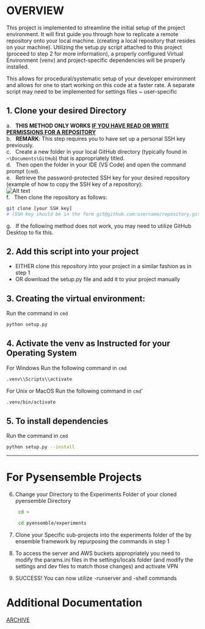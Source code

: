 # OVERVIEW
This project is implemented to streamline the initial setup of the project environment. It will first guide you through how to replicate a remote repository onto your local machine. (creating a local repository that resides on your machine). Utilizing the setup.py script attached to this project (proceed to step 2 for more information), a properly configured Virtual Environment (venv) and  project-specific dependencies will be properly installed.

This allows for procedural/systematic setup of your developer environment and allows for one to start working on this code at a faster rate.
A separate script may need to be implemented for settings files ~ user-specific

## 1. **Clone your desired Directory**
   a. &nbsp; **THIS METHOD ONLY WORKS <ins>IF YOU HAVE READ OR WRITE PERMISSIONS FOR A REPOSITORY</ins>**  
   b. &nbsp; **REMARK**: This step requires you to have set up a personal SSH key previously.  
   c. &nbsp; Create a new folder in your local GitHub directory (typically found in `~\Documents\GitHub`) that is appropriately titled.  
   d. &nbsp; Then open the folder in your IDE (VS Code) and open the command prompt (`cmd`).  
   e. &nbsp; Retrieve the password-protected SSH key for your desired repository (example of how to copy the SSH key of a repository):  
      ![Alt text](https://github.com/maxxhvo/setup_script/blob/main/Example_SSH.png?raw=true)  
   f. &nbsp; Then clone the repository as follows:  

   ```bash
   git clone [your SSH key]
   # (SSH key should be in the form git@github.com:username/repository.git)
   ```
  
   g. &nbsp; If the following method does not work, you may need to utilize GitHub Desktop to fix this.

## 2. **Add this script into your project**
*  EITHER clone this repository into your project in a similar fashion as in step 1
*  OR download the setup.py file and add it to your project manually

## 3. **Creating the virtual environment:**
Run the command in `cmd`
   ```bash
   python setup.py
   ```

## 4. **Activate the venv as Instructed for your Operating System**
For Windows Run the following command in `cmd`
   ```bash
   .venv\\Scripts\\activate
   ```
For Unix or MacOS Run the following command in `cmd`'
   ```bash
   .venv/bin/activate
   ```
## 5. **To install dependencies**
Run the command in `cmd`
   ```bash
   python setup.py --install
   ```
---
# For Pysensemble Projects

6. Change your Directory to the Experiments Folder of your cloned pyensemble Directory
   ```bash
    cd ~
   ```
   ```bash
    cd pyensemble/experiments
   ```

7. Clone your Specific sub-projects into the experiments folder of the by ensemble framework by repurposing the commands in step 1

8. To access the server and AWS buckets appropriately you need to modify the params.ini files in the settings/locals folder (and modify the settings and dev files to match those changes) and activate VPN

9. SUCCESS! You can now utilize -runserver and -shell commands

# Additional Documentation

[ARCHIVE](https://docs.google.com/document/d/112po9Mf30oeV9Jc-sMp-tjB23gYOv4xI0MT5Iz9y5ks/edit)

